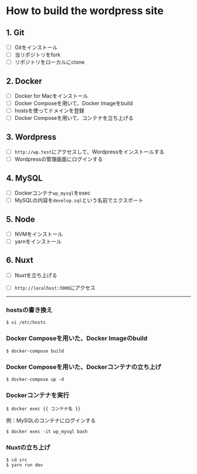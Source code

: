 # How to build the wordpress site

## 1. Git

- [ ] Gitをインストール
- [ ] 当リポジトリをfork
- [ ] リポジトリをローカルにclone

## 2. Docker

- [ ] Docker for Macをインストール
- [ ] Docker Composeを用いて、Docker Imageをbuild
- [ ] hostsを使ってドメインを登録
- [ ] Docker Composeを用いて、コンテナを立ち上げる

## 3. Wordpress

- [ ] `http://wp.test`にアクセスして、Wordpressをインストールする
- [ ] Wordpressの管理画面にログインする

## 4. MySQL

- [ ] Dockerコンテナ`wp_mysql`をexec
- [ ] MySQLの内容を`develop.sql`という名前でエクスポート

## 5. Node

- [ ] NVMをインストール
- [ ] yarnをインストール

## 6. Nuxt

- [ ] Nuxtを立ち上げる
- [ ] `http://localhost:3000`にアクセス



---

### hostsの書き換え

```
$ vi /etc/hosts
```

### Docker Composeを用いた、Docker Imageのbuild

```
$ docker-compose build
```

### Docker Composeを用いた、Dockerコンテナの立ち上げ

```
$ docker-compose up -d
```

### Dockerコンテナを実行

```
$ docker exec {{ コンテナ名 }}
```

例：MySQLのコンテナにログインする

```
$ docker exec -it wp_mysql bash
```

### Nuxtの立ち上げ

```
$ cd src
$ yarn run dev
```